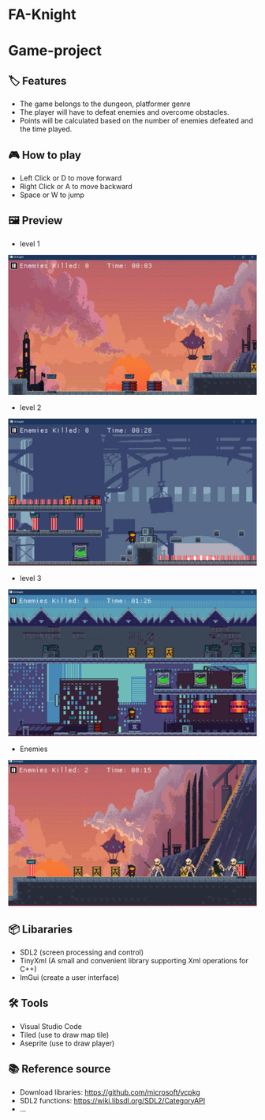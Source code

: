 # FA-Knight
# Game-project

## 🏷️ Features
* The game belongs to the dungeon, platformer genre
* The player will have to defeat enemies and overcome obstacles.
* Points will be calculated based on the number of enemies defeated and the time played.

## 🎮 How to play
* Left Click or D to move forward
* Right Click or A to move backward
* Space or W to jump


## 🖼️ Preview

* level 1
<img src="res/texture/demo1.png">

* level 2
<img src="res/texture/demo2.png">

* level 3
<img src="res/texture/demo3.png">

* Enemies
<img src="res/texture/demo4.png">


## 📦 Libararies 
- SDL2 (screen processing and control)
- TinyXml (A small and convenient library supporting Xml operations for C++)
- ImGui (create a user interface)
   
## 🛠️ Tools
- Visual Studio Code
- Tiled (use to draw map tile)
- Aseprite (use to draw player)

## 📚 Reference source
* Download libraries: https://github.com/microsoft/vcpkg
* SDL2 functions: https://wiki.libsdl.org/SDL2/CategoryAPI
* ...
    


